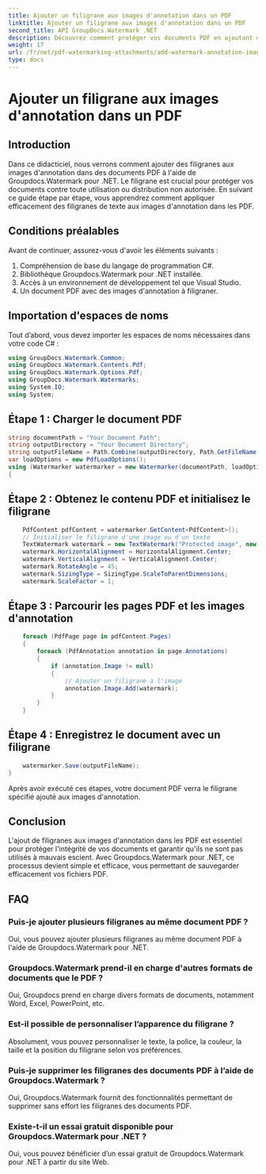 ```yaml
---
title: Ajouter un filigrane aux images d'annotation dans un PDF
linktitle: Ajouter un filigrane aux images d'annotation dans un PDF
second_title: API GroupDocs.Watermark .NET
description: Découvrez comment protéger vos documents PDF en ajoutant des filigranes aux images d'annotation à l'aide de Groupdocs.Watermark for .NET.
weight: 17
url: /fr/net/pdf-watermarking-attachments/add-watermark-annotation-images-pdf/
type: docs
---
```

# Ajouter un filigrane aux images d'annotation dans un PDF

## Introduction
Dans ce didacticiel, nous verrons comment ajouter des filigranes aux images d'annotation dans des documents PDF à l'aide de Groupdocs.Watermark pour .NET. Le filigrane est crucial pour protéger vos documents contre toute utilisation ou distribution non autorisée. En suivant ce guide étape par étape, vous apprendrez comment appliquer efficacement des filigranes de texte aux images d'annotation dans les PDF.
## Conditions préalables
Avant de continuer, assurez-vous d'avoir les éléments suivants :
1. Compréhension de base du langage de programmation C#.
2. Bibliothèque Groupdocs.Watermark pour .NET installée.
3. Accès à un environnement de développement tel que Visual Studio.
4. Un document PDF avec des images d'annotation à filigraner.

## Importation d'espaces de noms
Tout d’abord, vous devez importer les espaces de noms nécessaires dans votre code C# :
```csharp
using GroupDocs.Watermark.Common;
using GroupDocs.Watermark.Contents.Pdf;
using GroupDocs.Watermark.Options.Pdf;
using GroupDocs.Watermark.Watermarks;
using System.IO;
using System;
```
## Étape 1 : Charger le document PDF
```csharp
string documentPath = "Your Document Path";
string outputDirectory = "Your Document Directory";
string outputFileName = Path.Combine(outputDirectory, Path.GetFileName(documentPath));
var loadOptions = new PdfLoadOptions();
using (Watermarker watermarker = new Watermarker(documentPath, loadOptions))
{
```
## Étape 2 : Obtenez le contenu PDF et initialisez le filigrane
```csharp
    PdfContent pdfContent = watermarker.GetContent<PdfContent>();
    // Initialiser le filigrane d'une image ou d'un texte
    TextWatermark watermark = new TextWatermark("Protected image", new Font("Arial", 8));
    watermark.HorizontalAlignment = HorizontalAlignment.Center;
    watermark.VerticalAlignment = VerticalAlignment.Center;
    watermark.RotateAngle = 45;
    watermark.SizingType = SizingType.ScaleToParentDimensions;
    watermark.ScaleFactor = 1;
```
## Étape 3 : Parcourir les pages PDF et les images d'annotation
```csharp
    foreach (PdfPage page in pdfContent.Pages)
    {
        foreach (PdfAnnotation annotation in page.Annotations)
        {
            if (annotation.Image != null)
            {
                // Ajouter un filigrane à l'image
                annotation.Image.Add(watermark);
            }
        }
    }
```
## Étape 4 : Enregistrez le document avec un filigrane
```csharp
    watermarker.Save(outputFileName);
}
```
Après avoir exécuté ces étapes, votre document PDF verra le filigrane spécifié ajouté aux images d'annotation.

## Conclusion
L'ajout de filigranes aux images d'annotation dans les PDF est essentiel pour protéger l'intégrité de vos documents et garantir qu'ils ne sont pas utilisés à mauvais escient. Avec Groupdocs.Watermark pour .NET, ce processus devient simple et efficace, vous permettant de sauvegarder efficacement vos fichiers PDF.
## FAQ
### Puis-je ajouter plusieurs filigranes au même document PDF ?
Oui, vous pouvez ajouter plusieurs filigranes au même document PDF à l'aide de Groupdocs.Watermark pour .NET.
### Groupdocs.Watermark prend-il en charge d'autres formats de documents que le PDF ?
Oui, Groupdocs prend en charge divers formats de documents, notamment Word, Excel, PowerPoint, etc.
### Est-il possible de personnaliser l’apparence du filigrane ?
Absolument, vous pouvez personnaliser le texte, la police, la couleur, la taille et la position du filigrane selon vos préférences.
### Puis-je supprimer les filigranes des documents PDF à l’aide de Groupdocs.Watermark ?
Oui, Groupdocs.Watermark fournit des fonctionnalités permettant de supprimer sans effort les filigranes des documents PDF.
### Existe-t-il un essai gratuit disponible pour Groupdocs.Watermark pour .NET ?
Oui, vous pouvez bénéficier d’un essai gratuit de Groupdocs.Watermark pour .NET à partir du site Web.